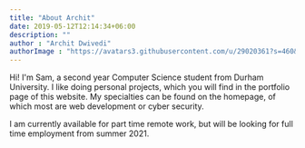 ```yaml
---
title: "About Archit"
date: 2019-05-12T12:14:34+06:00
description: ""
author : "Archit Dwivedi"
authorImage : "https://avatars3.githubusercontent.com/u/29020361?s=460&u=cc93c6b7b65a5227c111a4172b51d7e4e832ebf6&v=4"
---
```


Hi! I'm Sam, a second year Computer Science student from Durham University. 
I like doing personal projects, which you will find in the portfolio page of this website. 
My specialties can be found on the homepage, of which most are web development or cyber security.

I am currently available for part time remote work, but will be looking for full time employment from summer 2021.
